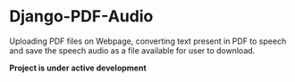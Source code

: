 # Django-PDF-Audio
Uploading PDF files on Webpage, converting text present in PDF to speech and save the speech audio as a file available for user to download.

**Project is under active development**
